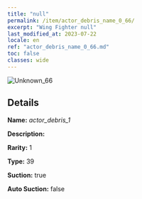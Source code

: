 ```yaml
---
title: "null"
permalink: /item/actor_debris_name_0_66/
excerpt: "Wing Fighter null"
last_modified_at: 2023-07-22
locale: en
ref: "actor_debris_name_0_66.md"
toc: false
classes: wide
---
```



 ![Unknown_66](/images/item/actor_debris_1_p.png)



## Details

 **Name:** *actor_debris_1* 

 **Description:** 

 **Rarity:** 1 

 **Type:** 39 

 **Suction:** true 

 **Auto Suction:** false 


